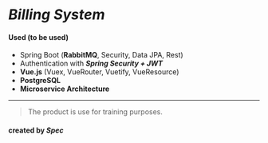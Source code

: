 # ***Billing System***

#### Used (to be used)
+ Spring Boot (**RabbitMQ**, Security, Data JPA, Rest)
+ Authentication with ***Spring Security + JWT***
+ **Vue.js** (Vuex, VueRouter, Vuetify, VueResource)
+ **PostgreSQL**
+ **Microservice Architecture**

---
> The product is use for training purposes.

#### created by ***Spec***

